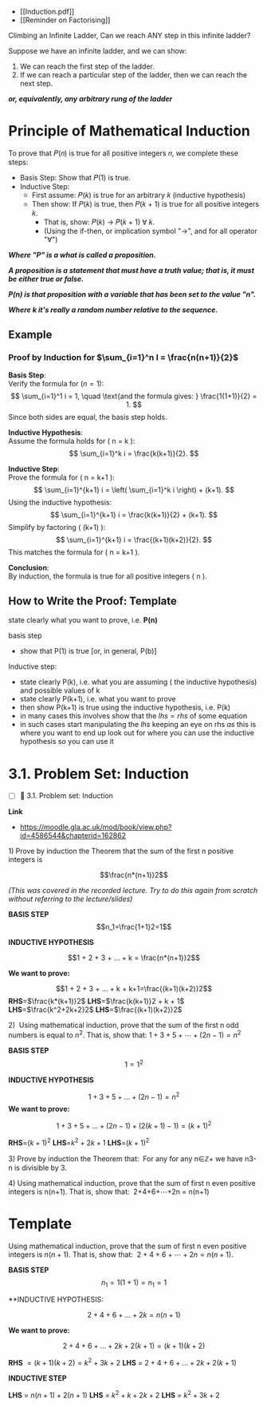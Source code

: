 - [[Induction.pdf]]
- [[Reminder on Factorising]]

Climbing an Infinite Ladder, Can we reach ANY step in this infinite ladder?

Suppose we have an infinite ladder, and we can show: 
1. We can reach the first step of the ladder.
2. If we can reach a particular step of the ladder, then we can reach the next step.

***or, equivalently, any arbitrary rung of the ladder***

# Principle of Mathematical Induction

To prove that 𝑃(𝑛) is true for all positive integers 𝑛, we complete these steps: 
- Basis Step: Show that 𝑃(1) is true. 
- Inductive Step:
	- First assume: 𝑃(𝑘) is true for an arbitrary 𝑘 (inductive hypothesis) 
	- Then show: If 𝑃(𝑘) is true, then 𝑃(𝑘 + 1) is true for all positive integers 𝑘. 
		- That is, show: 𝑃(𝑘) → 𝑃(𝑘 + 1) ∀ 𝑘. 
		- (Using the if-then, or implication symbol "→", and for all operator "∀")

***Where "P" is a what is called a proposition.*** 

***A proposition is a statement that must have a truth value; that is, it must be either true or false.*** 

***P(n) is that proposition with a variable that has been set to the value "n".***

***Where k it's really a random number relative to the sequence.***

## Example

### Proof by Induction for $\sum_{i=1}^n I = \frac{n(n+1)}{2}$

**Basis Step**:  
Verify the formula for $(n = 1)$:  
$$
\sum_{i=1}^1 i = 1, \quad \text{and the formula gives: } \frac{1(1+1)}{2} = 1.
$$
Since both sides are equal, the basis step holds.

**Inductive Hypothesis**:  
Assume the formula holds for \( n = k \):  
$$
\sum_{i=1}^k i = \frac{k(k+1)}{2}.
$$

**Inductive Step**:  
Prove the formula for \( n = k+1 \):  
$$
\sum_{i=1}^{k+1} i = \left( \sum_{i=1}^k i \right) + (k+1).
$$
Using the inductive hypothesis:  
$$
\sum_{i=1}^{k+1} i = \frac{k(k+1)}{2} + (k+1).
$$ 
Simplify by factoring \( (k+1) \):  
$$
\sum_{i=1}^{k+1} i = \frac{(k+1)(k+2)}{2}.
$$
This matches the formula for \( n = k+1 \).

**Conclusion**:  
By induction, the formula is true for all positive integers \( n \).


## How to Write the Proof: Template
state clearly what you want to prove, i.e. **P(n)**

basis step
- show that P(1) is true [or, in general, P(b)]

Inductive step: 
- state clearly P(k), i.e. what you are assuming ( the inductive hypothesis) and possible values of k 
- state clearly P(k+1), i.e. what you want to prove
- then show P(k+1) is true using the inductive hypothesis, i.e. P(k) 
- in many cases this involves show that the $lhs = rhs$ of some equation 
- in such cases start manipulating the $lhs$ keeping an eye on rhs $as$ this is where you want to end up look out for where you can use the inductive hypothesis so you can use it

# 3.1. Problem Set: Induction
- [ ] 🔽 3.1. Problem set: Induction

**Link**
- <https://moodle.gla.ac.uk/mod/book/view.php?id=4586544&chapterid=162862>

1) Prove by induction the Theorem that the sum of the first n positive integers is 

$$\frac{n*(n+1)}2$$

*(This was covered in the recorded lecture. Try to do this again from scratch without referring to the lecture/slides)*

**BASIS STEP**
$$n_1=\frac{1+1}2=1$$

**INDUCTIVE HYPOTHESIS**

$$1 + 2 + 3 + … + k = \frac{n*(n+1)}2$$

**We want to prove:**

$$1 + 2 + 3 + … + k + k+1=\frac{(k+1)(k+2)}2$$
**RHS**=$\frac{k*(k+1)}2$
**LHS**=$\frac{k(k+1)}2 + k + 1$
**LHS**=$\frac{k^2+2k+2}2$
**LHS**=$\frac{(k+1)(k+2)}2$




2)  Using mathematical induction, prove that the sum of the first n odd numbers is equal to $n^2$. That is, show that: $1+3+5+⋯+(2n-1)=n^2$

**BASIS STEP**
$$1 = 1^2$$

**INDUCTIVE HYPOTHESIS**

$$1 + 3 + 5 + … + (2n-1) = n^2$$
**We want to prove:**

$$1 + 3 + 5 + … + (2n-1) + (2(k+1) - 1) = (k+1)^2$$

**RHS**=$(k+1)^2$
**LHS**=$k^2 + 2k + 1$
**LHS**=$(k+1)^2$

3) Prove by induction the Theorem that:  For any for any n∈ℤ+ we have n3-n is divisible by 3.  
  
4) Using mathematical induction, prove that the sum of first n even positive integers is n(n+1). That is, show that:  2+4+6+⋯+2n = n(n+1)
# Template
Using mathematical induction, prove that the sum of first n even positive integers is $n(n+1)$. That is, show that:  $2+4+6+⋯+2n = n(n+1)$.

**BASIS STEP**
$$n_{1}=1(1+1) = n_1=1$$

**INDUCTIVE HYPOTHESIS: 

$$2 + 4 + 6 + … + 2k = n(n+1)$$

**We want to prove:**

$$2 + 4 + 6 + … + 2k + 2(k+1)=(k+1)(k+2)$$

**RHS** $=(k+1)(k+2) = k^2+ 3k + 2$ 
**LHS** = $2 + 4 + 6 + … + 2k + 2(k+1)$

**INDUCTIVE STEP**

**LHS** = $n(n+1)+2(n+1)$
**LHS** = $k^2 + k + 2k + 2$
**LHS** = $k^2 + 3k + 2$

